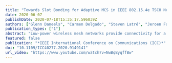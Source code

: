 ```yaml
---
title: "Towards Slot Bonding for Adaptive MCS in IEEE 802.15.4e TSCH Networks"
date: 2020-06-07
publishDate: 2020-07-18T15:35:17.596039Z
authors: ["Glenn Daneels", "Carmen Delgado", "Steven Latré", "Jeroen Famaey"]
publication_types: ["1"]
abstract: "Low-power wireless mesh networks provide connectivity for a wide range of applications in industrial scenarios. For many years, IEEE 802.15.4e Time-Slotted Channel Hopping (TSCH) networks have proven their efficiency in such environments, providing high reliability and low-power operation. TSCH networks run on top of one physical (PHY) layer and are thus limited by the characteristics of the chosen PHY layer in terms of, among others, data rate, reliability and energy efficiency. To tackle these limitations and to improve network performance and flexibility in those challenging industrial environments, this work explores the simultaneous use of multiple PHYs, and more specifically multiple modulation and coding schemes (MCSs), in a TSCH network. Traditionally, TSCH relies on fixed-duration slots, large enough to send a packet of any size given the fixed data rate. In order to avoid wasting airtime when simultaneously using multiple PHYs or MCSs with different data rates, we first introduce the concept of slot bonding. This allows the creation of different-sized bonded slots with a duration adapted to the data rate of each chosen PHY. Afterwards, we formally describe TSCH slot bonding using a Mixed Integer Linear Program (MILP) model. Finally, we use this model to determine the optimal MCS configuration with a short slot frame length that causes network saturation and show the scalability advantage of slot bonding in terms of packet delivery ratio."
featured: false
publication: "*IEEE International Conference on Communications (ICC)*"
doi: "10.1109/ICC40277.2020.9149141"
url_video: "https://www.youtube.com/watch?v=NwBqByqffBw"
---
```


